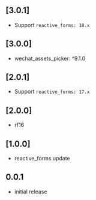 ## [3.0.1]

* Support `reactive_forms: 18.x`

## [3.0.0]

* wechat_assets_picker: ^9.1.0

## [2.0.1]

* Support `reactive_forms: 17.x`

## [2.0.0]

* rf16

## [1.0.0]

* reactive_forms update

## 0.0.1

* initial release
